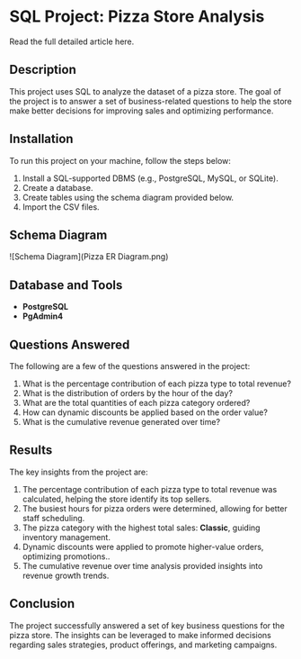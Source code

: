 # SQL Project: Pizza Store Analysis
Read the full detailed article here.

## Description
This project uses SQL to analyze the dataset of a pizza store. The goal of the project is to answer a set of business-related questions to help the store make better decisions for improving sales and optimizing performance.

## Installation
To run this project on your machine, follow the steps below:

1. Install a SQL-supported DBMS (e.g., PostgreSQL, MySQL, or SQLite).
2. Create a database.
3. Create tables using the schema diagram provided below.
4. Import the CSV files.
   

## Schema Diagram
![Schema Diagram](Pizza ER Diagram.png)

## Database and Tools
- **PostgreSQL**
- **PgAdmin4**

## Questions Answered
The following are a few of the questions answered in the project:

1. What is the percentage contribution of each pizza type to total revenue?
2. What is the distribution of orders by the hour of the day?
3. What are the total quantities of each pizza category ordered?
4. How can dynamic discounts be applied based on the order value?
5. What is the cumulative revenue generated over time?

## Results
The key insights from the project are:

1. The percentage contribution of each pizza type to total revenue was calculated, helping the store identify its top sellers.
2. The busiest hours for pizza orders were determined, allowing for better staff scheduling.
3. The pizza category with the highest total sales: **Classic**, guiding inventory management.
4. Dynamic discounts were applied to promote higher-value orders, optimizing promotions..
5. The cumulative revenue over time analysis provided insights into revenue growth trends.

## Conclusion
The project successfully answered a set of key business questions for the pizza store. The insights can be leveraged to make informed decisions regarding sales strategies, product offerings, and marketing campaigns.
